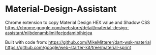 # Material-Design-Assistant
Chrome extension to copy Material Design HEX value and Shadow CSS
https://chrome.google.com/webstore/detail/material-design-assistant/niibdenamblimiifecjpdamibihicjea


Built with code from:
https://github.com/MikeMitterer/dart-wsk-material
https://github.com/google/web-starter-kit/tree/material-sprint
